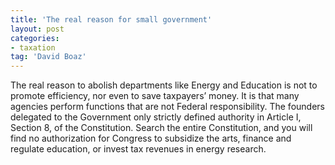 ```yaml
---
title: 'The real reason for small government'
layout: post
categories:
- taxation
tag: 'David Boaz'
---
```


The real reason to abolish departments like Energy and Education is not to promote efficiency, nor even to save taxpayers’ money. It is that many agencies perform functions that are not Federal responsibility. The founders delegated to the Government only strictly defined authority in Article I, Section 8, of the Constitution. Search the entire Constitution, and you will find no authorization for Congress to subsidize the arts, finance and regulate education, or invest tax revenues in energy research.